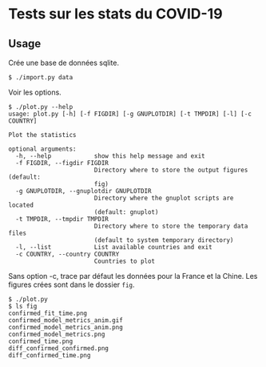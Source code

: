 # Tests sur les stats du COVID-19
## Usage
Crée une base de données sqlite.

    $ ./import.py data

Voir les options.

    $ ./plot.py --help
    usage: plot.py [-h] [-f FIGDIR] [-g GNUPLOTDIR] [-t TMPDIR] [-l] [-c COUNTRY]
    
    Plot the statistics
    
    optional arguments:
      -h, --help            show this help message and exit
      -f FIGDIR, --figdir FIGDIR
                            Directory where to store the output figures (default:
                            fig)
      -g GNUPLOTDIR, --gnuplotdir GNUPLOTDIR
                            Directory where the gnuplot scripts are located
                            (default: gnuplot)
      -t TMPDIR, --tmpdir TMPDIR
                            Directory where to store the temporary data files
                            (default to system temporary directory)
      -l, --list            List available countries and exit
      -c COUNTRY, --country COUNTRY
                            Countries to plot

Sans option -c, trace par défaut les données pour la France et la Chine. Les
figures crées sont dans le dossier `fig`.

    $ ./plot.py
    $ ls fig
    confirmed_fit_time.png
    confirmed_model_metrics_anim.gif
    confirmed_model_metrics_anim.png
    confirmed_model_metrics.png
    confirmed_time.png
    diff_confirmed_confirmed.png
    diff_confirmed_time.png
